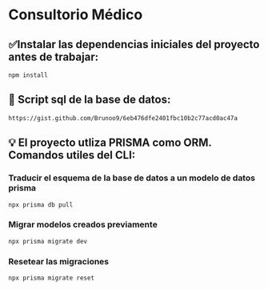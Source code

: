 # Consultorio Médico

## ✅Instalar las dependencias iniciales del proyecto antes de trabajar:
```
npm install
```
## 🚩 Script sql de la base de datos:
```
https://gist.github.com/Brunoo9/6eb476dfe2401fbc10b2c77acd0ac47a
```
## 💡 El proyecto utliza PRISMA como ORM. Comandos utiles del CLI:

### Traducir el esquema de la base de datos a un modelo de datos prisma
```
npx prisma db pull
```
### Migrar modelos creados previamente
```
npx prisma migrate dev
```
### Resetear las migraciones
```
npx prisma migrate reset
``` 
